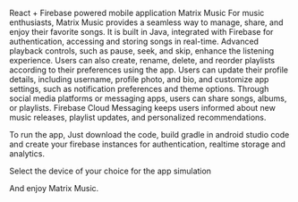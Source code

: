React + Firebase powered mobile application
Matrix Music
For music enthusiasts, Matrix Music provides a seamless way to manage, share, and enjoy their favorite songs.
It is built in Java, integrated with Firebase for authentication, accessing and storing songs in real-time. 
Advanced playback controls, such as pause, seek, and skip, enhance the listening experience. Users can also create, rename, delete, and reorder playlists according to their preferences using the app.
Users can update their profile details, including username, profile photo, and bio, and customize app settings, such as notification preferences and theme options. Through social media platforms or messaging apps, users can share songs, albums, or playlists. Firebase Cloud Messaging keeps users informed about new music releases, playlist updates, and personalized recommendations. 

To run the app,
Just download the code, build gradle in android studio code and create your firebase instances for authentication, realtime storage and analytics. 

Select the device of your choice for the app simulation 

And enjoy Matrix Music.

